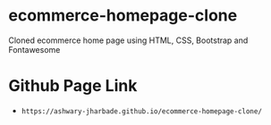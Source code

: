 # ecommerce-homepage-clone
Cloned ecommerce home page using HTML, CSS, Bootstrap and Fontawesome

# Github Page Link

*     https://ashwary-jharbade.github.io/ecommerce-homepage-clone/
